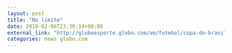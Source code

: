 ```yaml
---
layout: post
title: "No limite"
date: 2018-02-06T23:30:14+00:00
external_link: "http://globoesporte.globo.com/am/futebol/copa-do-brasil/jogo/06-02-2018/nacional-ponte-preta/"
categories: news globo.com
---
```

